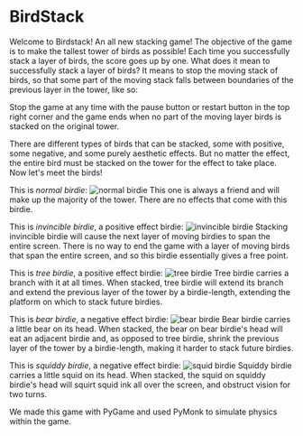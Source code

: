 # BirdStack

Welcome to Birdstack! An all new stacking game! The objective of the game is to make the tallest tower of birds as possible! Each time you successfully stack a layer of birds, the score goes up by one. What does it mean to successfully stack a layer of birds? It means to stop the moving stack of birds, so that some part of the moving stack falls between boundaries of the previous layer in the tower, like so:

Stop the game at any time with the pause button or restart button in the top right corner and the game ends when no part of the moving layer birds is stacked on the original tower.

There are different types of birds that can be stacked, some with positive, some negative, and some purely aesthetic effects. But no matter the effect, the entire bird must be stacked on the tower for the effect to take place.
Now let's meet the birds!

This is *normal birdie*:
![normal birdie](https://user-images.githubusercontent.com/55931451/71562592-2a54f480-2a37-11ea-88f5-f2a913a771cd.png)
This one is always a friend and will make up the majority of the tower. There are no effects that come with this birdie.

This is *invincible birdie*, a positive effect birdie:
![invincible birdie](https://user-images.githubusercontent.com/55931451/71562598-3e98f180-2a37-11ea-999f-2ecec2936d40.png)
Stacking invincible birdie will cause the next layer of moving birdies to span the entire screen. There is no way to end the game with a layer of moving birds that span the entire screen, and so this birdie essentially gives a free point. 

This is *tree birdie*, a positive effect birdie:
![tree birdie](https://user-images.githubusercontent.com/55931451/71562603-49ec1d00-2a37-11ea-8528-d06ff8141d9d.png)
Tree birdie carries a branch with it at all times. When stacked, tree birdie will extend its branch and extend the previous layer of the tower by a birdie-length, extending the platform on which to stack future birdies.

This is *bear birdie*, a negative effect birdie:
![bear birdie](https://user-images.githubusercontent.com/55931451/71562596-3476f300-2a37-11ea-8be1-38275fc4af16.png)
Bear birdie carries a little bear on its head. When stacked, the bear on bear birdie's head will eat an adjacent birdie and, as opposed to tree birdie, shrink the previous layer of the tower by a birdie-length, making it harder to stack future birdies.

This is *squiddy birdie*, a negative effect birdie:
![squid birdie](https://user-images.githubusercontent.com/55931451/71562604-52dcee80-2a37-11ea-9879-0a17de82667f.png)
Squiddy birdie carries a little squid on its head. When stacked, the squid on squiddy birdie's head will squirt squid ink all over the screen, and obstruct vision for two turns.

We made this game with PyGame and used PyMonk to simulate physics within the game. 


